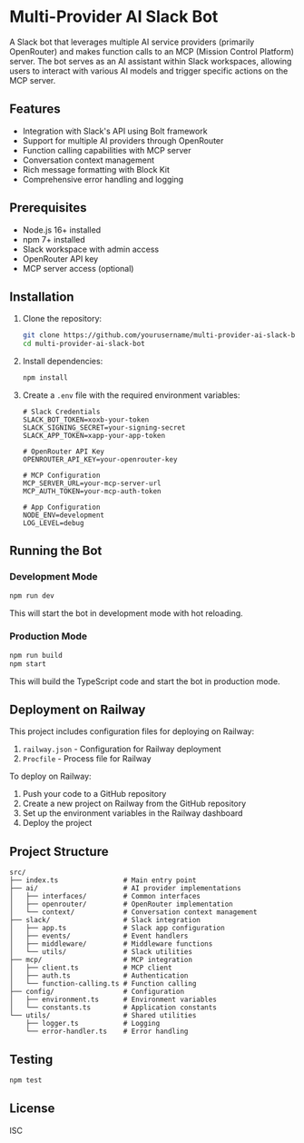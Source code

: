 # Multi-Provider AI Slack Bot

A Slack bot that leverages multiple AI service providers (primarily OpenRouter) and makes function calls to an MCP (Mission Control Platform) server. The bot serves as an AI assistant within Slack workspaces, allowing users to interact with various AI models and trigger specific actions on the MCP server.

## Features

- Integration with Slack's API using Bolt framework
- Support for multiple AI providers through OpenRouter
- Function calling capabilities with MCP server
- Conversation context management
- Rich message formatting with Block Kit
- Comprehensive error handling and logging

## Prerequisites

- Node.js 16+ installed
- npm 7+ installed
- Slack workspace with admin access
- OpenRouter API key
- MCP server access (optional)

## Installation

1. Clone the repository:
   ```bash
   git clone https://github.com/yourusername/multi-provider-ai-slack-bot.git
   cd multi-provider-ai-slack-bot
   ```

2. Install dependencies:
   ```bash
   npm install
   ```

3. Create a `.env` file with the required environment variables:
   ```
   # Slack Credentials
   SLACK_BOT_TOKEN=xoxb-your-token
   SLACK_SIGNING_SECRET=your-signing-secret
   SLACK_APP_TOKEN=xapp-your-app-token

   # OpenRouter API Key
   OPENROUTER_API_KEY=your-openrouter-key

   # MCP Configuration
   MCP_SERVER_URL=your-mcp-server-url
   MCP_AUTH_TOKEN=your-mcp-auth-token

   # App Configuration
   NODE_ENV=development
   LOG_LEVEL=debug
   ```

## Running the Bot

### Development Mode

```bash
npm run dev
```

This will start the bot in development mode with hot reloading.

### Production Mode

```bash
npm run build
npm start
```

This will build the TypeScript code and start the bot in production mode.

## Deployment on Railway

This project includes configuration files for deploying on Railway:

1. `railway.json` - Configuration for Railway deployment
2. `Procfile` - Process file for Railway

To deploy on Railway:

1. Push your code to a GitHub repository
2. Create a new project on Railway from the GitHub repository
3. Set up the environment variables in the Railway dashboard
4. Deploy the project

## Project Structure

```
src/
├── index.ts                # Main entry point
├── ai/                     # AI provider implementations
│   ├── interfaces/         # Common interfaces
│   ├── openrouter/         # OpenRouter implementation
│   └── context/            # Conversation context management
├── slack/                  # Slack integration
│   ├── app.ts              # Slack app configuration
│   ├── events/             # Event handlers
│   ├── middleware/         # Middleware functions
│   └── utils/              # Slack utilities
├── mcp/                    # MCP integration
│   ├── client.ts           # MCP client
│   ├── auth.ts             # Authentication
│   └── function-calling.ts # Function calling
├── config/                 # Configuration
│   ├── environment.ts      # Environment variables
│   └── constants.ts        # Application constants
└── utils/                  # Shared utilities
    ├── logger.ts           # Logging
    └── error-handler.ts    # Error handling
```

## Testing

```bash
npm test
```

## License

ISC
